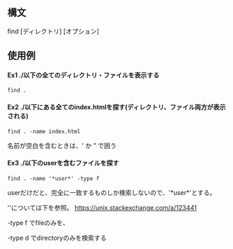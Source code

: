 ## 構文
find [ディレクトリ] [オプション]
## 使用例
#### Ex1 ./以下の全てのディレクトリ・ファイルを表示する
```shell
find .
```
#### Ex2 ./以下にある全てのindex.htmlを探す(ディレクトリ、ファイル両方が表示される)
```shell
find . -name index.html
```
名前が空白を含むときは、' か ” で囲う

#### Ex3 ./以下のuserを含むファイルを探す
```shell
find . -name '*user*' -type f
```
userだけだと、完全に一致するものしか検索しないので、'\*user\*'とする。


''については下を参照。
https://unix.stackexchange.com/a/123441


-type f でfileのみを、

-type d でdirectoryのみを検索する
